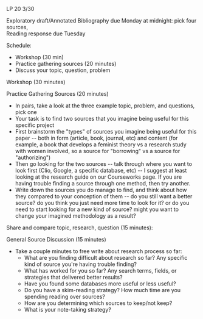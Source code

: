 LP 20
3/30

Exploratory draft/Annotated Bibliography due Monday at midnight: pick four sources,  
Reading response due Tuesday


Schedule:
- Workshop (30 min)
- Practice gathering sources (20 minutes)
- Discuss your topic, question, problem

Workshop (30 minutes)

Practice Gathering Sources (20 minutes)
- In pairs, take a look at the three example topic, problem, and questions, pick one
- Your task is to find two sources that you imagine being useful for this specific project
- First brainstorm the "types" of sources you imagine being useful for this paper -- both in form (article, book, journal, etc) and content (for example, a book that develops a feminist theory vs a research study with women involved, so a source for "borrowing" vs a source for "authorizing")
- Then go looking for the two sources -- talk through where you want to look first (Clio, Google, a specific database, etc) -- I suggest at least looking at the research guide on our Courseworks page. If you are having trouble finding a source through one method, then try another.
- Write down the sources you do manage to find, and think about how they compared to your conception of them -- do you still want a better source? do you think you just need more time to look for it? or do you need to start looking for a new kind of source? might you want to change your imagined methodology as a result?

Share and compare topic, research, question (15 minutes):


General Source Discussion (15 minutes)
- Take a couple minutes to free write about research process so far:
  - What are you finding difficult about research so far? Any specific kind of source you're having trouble finding?
  - What has worked for you so far? Any search terms, fields, or strategies that delivered better results?
  - Have you found some databases more useful or less useful?
  - Do you have a skim-reading strategy?  How much time are you spending reading over sources?
  - How are you determining which sources to keep/not keep?
  - What is your note-taking strategy?
